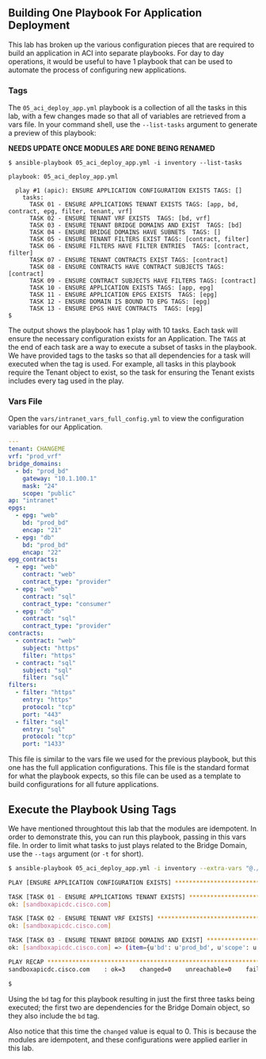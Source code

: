 ## Building One Playbook For Application Deployment
This lab has broken up the various configuration pieces that are required to build an application in ACI into separate playbooks. For day to day operations, it would be useful to have 1 playbook that can be used to automate the process of configuring new applications.

### Tags

The `05_aci_deploy_app.yml` playbook is a collection of all the tasks in this lab, with a few changes made so that all of variables are retrieved from a vars file. In your command shell, use the `--list-tasks` argument to generate a preview of this playbook:

**NEEDS UPDATE ONCE MODULES ARE DONE BEING RENAMED**
```
$ ansible-playbook 05_aci_deploy_app.yml -i inventory --list-tasks

playbook: 05_aci_deploy_app.yml

  play #1 (apic): ENSURE APPLICATION CONFIGURATION EXISTS TAGS: []
    tasks:
      TASK 01 - ENSURE APPLICATIONS TENANT EXISTS TAGS: [app, bd, contract, epg, filter, tenant, vrf]
      TASK 02 - ENSURE TENANT VRF EXISTS  TAGS: [bd, vrf]
      TASK 03 - ENSURE TENANT BRIDGE DOMAINS AND EXIST  TAGS: [bd]
      TASK 04 - ENSURE BRIDGE DOMAINS HAVE SUBNETS  TAGS: []
      TASK 05 - ENSURE TENANT FILTERS EXIST TAGS: [contract, filter]
      TASK 06 - ENSURE FILTERS HAVE FILTER ENTRIES  TAGS: [contract, filter]
      TASK 07 - ENSURE TENANT CONTRACTS EXIST TAGS: [contract]
      TASK 08 - ENSURE CONTRACTS HAVE CONTRACT SUBJECTS TAGS: [contract]
      TASK 09 - ENSURE CONTRACT SUBJECTS HAVE FILTERS TAGS: [contract]
      TASK 10 - ENSURE APPLICATION EXISTS TAGS: [app, epg]
      TASK 11 - ENSURE APPLICATION EPGS EXISTS  TAGS: [epg]
      TASK 12 - ENSURE DOMAIN IS BOUND TO EPG TAGS: [epg]
      TASK 13 - ENSURE EPGS HAVE CONTRACTS  TAGS: [epg]
$
```

The output shows the playbook has 1 play with 10 tasks. Each task will ensure the necessary configuration exists for an Application. The `TAGS` at the end of each task are a way to execute a subset of tasks in the playbook. We have provided tags to the tasks so that all dependencies for a task will executed when the tag is used. For example, all tasks in this playbook require the Tenant object to exist, so the task for ensuring the Tenant exists includes every tag used in the play.

### Vars File

Open the `vars/intranet_vars_full_config.yml` to view the configuration variables for our Application.

```yaml
---
tenant: CHANGEME
vrf: "prod_vrf"
bridge_domains:
  - bd: "prod_bd"
    gateway: "10.1.100.1"
    mask: "24"
    scope: "public"
ap: "intranet"
epgs:
  - epg: "web"
    bd: "prod_bd"
    encap: "21"
  - epg: "db"
    bd: "prod_bd"
    encap: "22"
epg_contracts:
  - epg: "web"
    contract: "web"
    contract_type: "provider"
  - epg: "web"
    contract: "sql"
    contract_type: "consumer"
  - epg: "db"
    contract: "sql"
    contract_type: "provider"
contracts:
  - contract: "web"
    subject: "https"
    filter: "https"
  - contract: "sql"
    subject: "sql"
    filter: "sql"
filters:
  - filter: "https"
    entry: "https"
    protocol: "tcp"
    port: "443"
  - filter: "sql"
    entry: "sql"
    protocol: "tcp"
    port: "1433"
```

This file is similar to the vars file we used for the previous playbook, but this one has the full application configurations. This file is the standard format for what the playbook expects, so this file can be used as a template to build configurations for all future applications.

## Execute the Playbook Using Tags
We have mentioned throughtout this lab that the modules are idempotent. In order to demonstrate this, you can run this playbook, passing in this vars file. In order to limit what tasks to just plays related to the Bridge Domain, use the `--tags` argument (or `-t` for short).

```bash
$ ansible-playbook 05_aci_deploy_app.yml -i inventory --extra-vars "@./vars/intranet_vars_full_config.yml" --tags bd

PLAY [ENSURE APPLICATION CONFIGURATION EXISTS] ************************************************************************

TASK [TASK 01 - ENSURE APPLICATIONS TENANT EXISTS] ********************************************************************
ok: [sandboxapicdc.cisco.com]

TASK [TASK 02 - ENSURE TENANT VRF EXISTS] *****************************************************************************
ok: [sandboxapicdc.cisco.com]

TASK [TASK 03 - ENSURE TENANT BRIDGE DOMAINS AND EXIST] ***************************************************************
ok: [sandboxapicdc.cisco.com] => (item={u'bd': u'prod_bd', u'scope': u'public', u'mask': u'24', u'gateway': u'10.1.100.1'})

PLAY RECAP ************************************************************************************************************
sandboxapicdc.cisco.com    : ok=3    changed=0    unreachable=0    failed=0

$
```

Using the `bd` tag for this playbook resulting in just the first three tasks being executed; the first two are dependencies for the Bridge Domain object, so they also include the `bd` tag.

Also notice that this time the `changed` value is equal to 0. This is because the modules are idempotent, and these configurations were applied earlier in this lab.